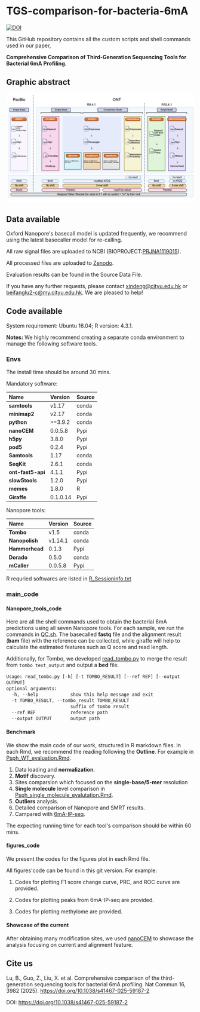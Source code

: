 # TGS-comparison-for-bacteria-6mA

[![DOI](https://zenodo.org/badge/DOI/10.5281/zenodo.15165726.svg)](https://doi.org/10.5281/zenodo.15165726)

This GitHub repository contains all the custom scripts and shell commands used in our paper,

**Comprehensive Comparison of Third-Generation Sequencing Tools for Bacterial 6mA Profiling**.


## Graphic abstract
![abstract](readme_fig/Workflow.png)
## Data available
Oxford Nanopore's basecall model is updated frequently, we recommend using the latest basecaller model for re-calling. 

All raw signal files are uploaded to NCBI (BIOPROJECT:[PRJNA1119015](https://ncbi.nlm.nih.gov/bioproject/?term=PRJNA1119015)).

All processed files are uploaded to [Zenodo](10.5281/zenodo.15165726).

Evaluation results can be found in the Source Data File.

If you have any further requests, please contact xindeng@cityu.edu.hk or beifanglu2-c@my.cityu.edu.hk. We are pleased to help!

## Code available

System requirement: Ubuntu 16.04; R version: 4.3.1.

**Notes:** We highly recommend creating a separate conda environment to manage the following software tools.

### Envs

The install time should be around 30 mins.

Mandatory software:

| Name         | Version  | Source|
|:-------------|:---------|:--------|
| **samtools** | v1.17    |conda|
| **minimap2** | v2.17    |conda|
| **python**   | \>=3.9.2 |conda|
| **nanoCEM**  | 0.0.5.8  |Pypi|
| **h5py**  | 3.8.0  |Pypi|
| **pod5**  | 0.2.4  |Pypi|
| **Samtools**  | 1.17  |conda|
| **SeqKit**  | 2.6.1  |conda|
| **ont-fast5-api**  | 4.1.1  |Pypi|
| **slow5tools**  | 1.2.0  |Pypi|
| **memes**  | 1.8.0  |R|
| **Giraffe**  | 0.1.0.14  |Pypi|


Nanopore tools:


| Name            | Version | Source|
|:----------------|:--------|:--------|
| **Tombo**       | v1.5    |conda|
| **Nanopolish**  | v1.14.1 |conda|
| **Hammerhead** | 0.1.3   |Pypi|
| **Dorado**  | 0.5.0  |conda|
| **mCaller**  | 0.0.5.8  |Pypi|


R requried softwares are listed in [R_Sessioninfo.txt](main_code/R_Sessioninfo.txt)


### main_code
#### Nanopore_tools_code
Here are all the shell commands used to obtain the bacterial 6mA predictions using all seven Nanopore tools.
For each sample, we run the commands in [QC.sh](main_code/Benchmark_code/QC.sh). The basecalled **fastq** file and the alignment result (**bam** file) with the reference can be collected,
while giraffe will help to calculate the estimated features such as Q score and read length.

Additionally, for Tombo, we developed [read_tombo.py](main_code/Nanopore_tools_code/read_tombo.py) to merge the result from `tombo text_output` and output a **bed** file.

    Usage: read_tombo.py [-h] [-t TOMBO_RESULT] [--ref REF] [--output OUTPUT]
    optional arguments:                                                      
      -h, --help            show this help message and exit                  
      -t TOMBO_RESULT, --tombo_result TOMBO_RESULT                       
                            suffix of tombo result                           
      --ref REF             reference path                                   
      --output OUTPUT       output path   

#### Benchmark
We show the main code of our work, structured in R markdown files.
In each Rmd, we recommend the reading following the **Outline**.
For example in [Psph_WT_evaluation.Rmd](main_code/Benchmark_code/Psph_WT_evaluation.Rmd). 
1. Data loading and **normalization**.
2. **Motif** discovery.
3. Sites comparsion which focused on the **single-base/5-mer** resolution
4. **Single molecule** level comparison in [Psph_single_molecule_evalutation.Rmd](main_code/Benchmark_code/Psph_single_molecule_evalutation.Rmd). 
5. **Outliers** analysis.
6. Detailed comparison of Nanopore and SMRT results.
7. Campared with [6mA-IP-seq](main_code/Benchmark_code/Psph_IPseq_annotation.Rmd).

The expecting running time for each tool's comparison should be within 60 mins.


#### figures_code
We present the codes for the figures plot in each Rmd file.

All figures'code can be found in this git version. For example:

1. Codes for plotting F1 score change curve, PRC, and ROC curve are provided.

2. Codes for plotting peaks from 6mA-IP-seq are provided.

3. Codes for plotting methylome are provided.


#### Showcase of the current
After obtaining many modification sites, 
we used [nanoCEM](https://github.com/lrslab/nanoCEM) to showcase the analysis focusing on current and alignment feature.


## Cite us
Lu, B., Guo, Z., Liu, X. et al. Comprehensive comparison of the third-generation sequencing tools for bacterial 6mA profiling. Nat Commun 16, 3982 (2025). https://doi.org/10.1038/s41467-025-59187-2

DOI: https://doi.org/10.1038/s41467-025-59187-2

